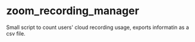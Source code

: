 # zoom_recording_manager
Small script to count users' cloud recording usage, exports informatin as a csv file. 
